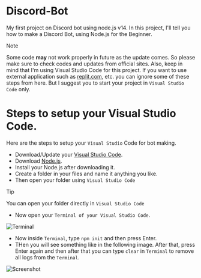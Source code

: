 # Discord-Bot
My first project on Discord bot using node.js v14. In this project, I'll tell you how to make a Discord Bot, using Node.js for the Beginner.

> [!NOTE]
> Some code **may** not work properly in future as the update comes. So please make sure to check codes and updates from official sites. Also, keep in mind that I'm using Visual Studio Code for this project. If you want to use external application such as [replit.com](https://replit.com/), etc. you can ignore some of these steps from here. But I suggest you to start your project in `Visual Studio Code` only.

# Steps to setup your Visual Studio Code.
Here are the steps to setup your `Visual Studio` Code for bot making.
- Download/Update your [Visual Studio Code](https://code.visualstudio.com).
- Download [Node.js](https://nodejs.org/en).
- Install your Node.js after downloading it.
- Create a folder in your files and name it anything you like.
- Then open your folder using `Visual Studio Code`
> [!TIP]
> You can open your folder directly in `Visual Studio Code`
- Now open your `Terminal of your Visual Studio Code`.

![Terminal](https://cdn.discordapp.com/attachments/889119613332381696/1308723151257206825/image.png?ex=673efaea&is=673da96a&hm=c35f9092b7e3e82d03ef025c4198d0b1bdb04d1a2ee0eccb41411313b337892c&)

- Now inside `Terminal`, type `npm init` and then press Enter.
- THen you will see something like in the following image. After that, press Enter again and then after that you can type `clear` in `Terminal` to remove all logs from the `Terminal`.

![Screenshot](https://cdn.discordapp.com/attachments/889119613332381696/1308725824454787072/image.png?ex=673efd67&is=673dabe7&hm=09cfe926c402422f1af90d0f6dd01b2791a4be15671ab6b668a9c8f450a89d43&)

